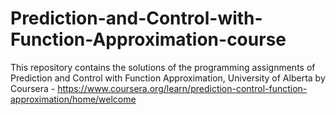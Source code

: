 # Prediction-and-Control-with-Function-Approximation-course

This repository contains the solutions of the programming assignments of Prediction and Control with Function Approximation, University of Alberta by Coursera - https://www.coursera.org/learn/prediction-control-function-approximation/home/welcome
